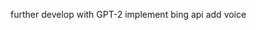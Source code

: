 further develop with GPT-2
implement bing api
add voice

<!-- Virtual Expert & Generative Assistant -->